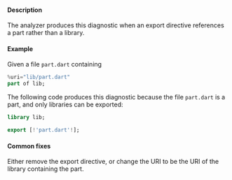 #### Description

The analyzer produces this diagnostic when an export directive references a
part rather than a library.

#### Example

Given a file `part.dart` containing

```dart
%uri="lib/part.dart"
part of lib;
```

The following code produces this diagnostic because the file `part.dart` is
a part, and only libraries can be exported:

```dart
library lib;

export [!'part.dart'!];
```

#### Common fixes

Either remove the export directive, or change the URI to be the URI of the
library containing the part.
